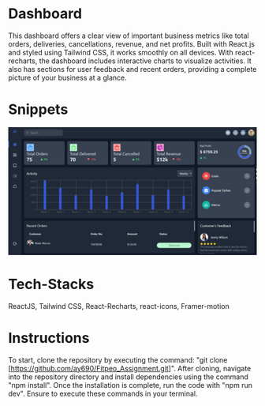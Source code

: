# Dashboard

This dashboard offers a clear view of important business metrics like total orders, deliveries, cancellations, revenue, and net profits. Built with React.js and styled using Tailwind CSS, it works smoothly on all devices. With react-recharts, the dashboard includes interactive charts to visualize activities. It also has sections for user feedback and recent orders, providing a complete picture of your business at a glance.

# Snippets

<img src="./src//snippets//dash1.png" alt="Dashboard image" />

# Tech-Stacks

ReactJS, Tailwind CSS, React-Recharts, react-icons, Framer-motion

# Instructions

To start, clone the repository by executing the command: "git clone [https://github.com/ay690/Fitpeo_Assignment.git]". After cloning, navigate into the repository directory and install dependencies using the command "npm install". Once the installation is complete, run the code with "npm run dev". Ensure to execute these commands in your terminal.
